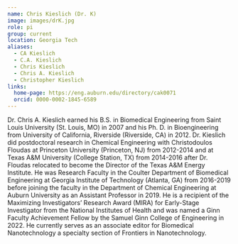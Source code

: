 ```yaml
---
name: Chris Kieslich (Dr. K)
image: images/drK.jpg
role: pi
group: current
location: Georgia Tech
aliases:
  - CA Kieslich
  - C.A. Kieslich
  - Chris Kieslich
  - Chris A. Kieslich
  - Christopher Kieslich
links:
  home-page: https://eng.auburn.edu/directory/cak0071
  orcid: 0000-0002-1845-6589
---
```


Dr. Chris A. Kieslich earned his B.S. in Biomedical Engineering from Saint Louis University (St. Louis, MO) in 2007 and his Ph. D. in Bioengineering from University of California, Riverside (Riverside, CA) in 2012. Dr. Kieslich did postdoctoral research in Chemical Engineering with Christodoulos Floudas at Princeton University (Princeton, NJ) from 2012-2014 and at Texas A&M University (College Station, TX) from 2014-2016 after Dr. Floudas relocated to become the Director of the Texas A&M Energy Institute. He was Research Faculty in the Coulter Department of Biomedical Engineering at Georgia Institute of Technology (Atlanta, GA) from 2016-2019 before joining the faculty in the Department of Chemical Engineering at Auburn University as an Assistant Professor in 2019. He is a recipient of the Maximizing Investigators’ Research Award (MIRA) for Early-Stage Investigator from the National Institutes of Health and was named a Ginn Faculty Achievement Fellow by the Samuel Ginn College of Engineering in 2022. He currently serves as an associate editor for Biomedical Nanotechnology a specialty section of Frontiers in Nanotechnology.
